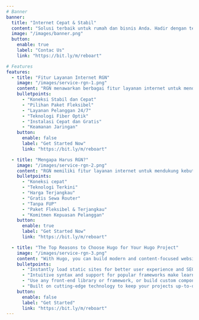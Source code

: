 ```yaml
---
# Banner
banner:
  title: "Internet Cepat & Stabil"
  content: "Solusi terbaik untuk rumah dan bisnis Anda. Hadir dengan teknologi terbaru dan dukungan profesional 24/7."
  image: "/images/banner.png"
  button:
    enable: true
    label: "Contac Us"
    link: "https://bit.ly/m/reboart"

# Features
features:
  - title: "Fitur Layanan Internet RGN"
    image: "/images/service-rgn-1.png"
    content: "RGN menawarkan berbagai fitur layanan internet untuk mendukung kebutuhan pengguna, baik individu maupun bisnis. Fitur-fitur tersebut antara lain:"
    bulletpoints:
      - "Koneksi Stabil dan Cepat"
      - "Pilihan Paket Fleksibel"
      - "Layanan Pelanggan 24/7"
      - "Teknologi Fiber Optik"
      - "Instalasi Cepat dan Gratis"
      - "Keamanan Jaringan"
    button:
      enable: false
      label: "Get Started Now"
      link: "https://bit.ly/m/reboart"

  - title: "Mengapa Harus RGN?"
    image: "/images/service-rgn-2.png"
    content: "RGN memiliki fitur layanan internet untuk mendukung kebutuhan pengguna, baik individu maupun bisnis."
    bulletpoints:
      - "Koneksi cepat"
      - "Teknologi Terkini"
      - "Harga Terjangkau"
      - "Gratis Sewa Router"
      - "Tanpa FUP"
      - "Paket Fleksibel & Terjangkau"
      - "Komitmen Kepuasan Pelanggan"
    button:
      enable: true
      label: "Get Started Now"
      link: "https://bit.ly/m/reboart"

  - title: "The Top Reasons to Choose Hugo for Your Hugo Project"
    image: "/images/service-rgn-3.png"
    content: "With Hugo, you can build modern and content-focused websites without sacrificing performance or ease of use."
    bulletpoints:
      - "Instantly load static sites for better user experience and SEO."
      - "Intuitive syntax and support for popular frameworks make learning and using Hugo a breeze."
      - "Use any front-end library or framework, or build custom components, for any project size."
      - "Built on cutting-edge technology to keep your projects up-to-date with the latest web standards."
    button:
      enable: false
      label: "Get Started"
      link: "https://bit.ly/m/reboart"
---
```

